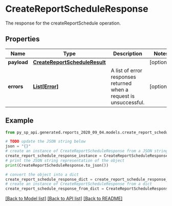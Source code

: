 # CreateReportScheduleResponse

The response for the createReportSchedule operation.

## Properties

Name | Type | Description | Notes
------------ | ------------- | ------------- | -------------
**payload** | [**CreateReportScheduleResult**](CreateReportScheduleResult.md) |  | [optional] 
**errors** | [**List[Error]**](Error.md) | A list of error responses returned when a request is unsuccessful. | [optional] 

## Example

```python
from py_sp_api.generated.reports_2020_09_04.models.create_report_schedule_response import CreateReportScheduleResponse

# TODO update the JSON string below
json = "{}"
# create an instance of CreateReportScheduleResponse from a JSON string
create_report_schedule_response_instance = CreateReportScheduleResponse.from_json(json)
# print the JSON string representation of the object
print(CreateReportScheduleResponse.to_json())

# convert the object into a dict
create_report_schedule_response_dict = create_report_schedule_response_instance.to_dict()
# create an instance of CreateReportScheduleResponse from a dict
create_report_schedule_response_from_dict = CreateReportScheduleResponse.from_dict(create_report_schedule_response_dict)
```
[[Back to Model list]](../README.md#documentation-for-models) [[Back to API list]](../README.md#documentation-for-api-endpoints) [[Back to README]](../README.md)


